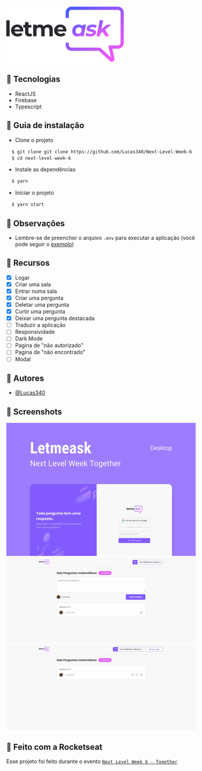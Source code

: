 ![LetMeAsk](.github/logo.svg)



## 🧪 Tecnologias

- ReactJS
- Firebase
- Typescript

## 🚀 Guia de instalação 

- Clone o projeto
```bash 
  $ git clone git clone https://github.com/Lucas340/Next-Level-Week-6
  $ cd next-level-week-6
```

- Instale as dependências
```bash
  $ yarn
```

- Iniciar o projeto
```bash
  $ yarn start
```


    
## 📌 Observações

- Lembre-se de preencher o arquivo `.env` para executar a aplicação (você pode seguir o [exemplo](https://github.com/Lucas340/next-level-week-6/blob/main/.env.example)) 

  
## 🚧 Recursos

- [X] Logar
- [X] Criar uma sala
- [X] Entrar numa sala
- [X] Criar uma pergunta
- [X] Deletar uma pergunta
- [X] Curtir uma pergunta
- [X] Deixar uma pergunta destacada
- [ ] Traduzir a aplicação
- [ ] Responsividade
- [ ] Dark Mode
- [ ] Pagina de "não autorizado"
- [ ] Pagina de "não encontrado"
- [ ] Modal
  
## 👷 Autores

- [@Lucas340](https://www.github.com/lucas340)

  
## 💄 Screenshots

![Cover](.github/cover.svg)
![Member Join page](.github/member_view.jpg)
![Admin Join page](.github/admin_view.jpg)


## 💜 Feito com a Rocketseat

Esse projeto foi feito durante o evento [`Next Level Week 6 - Together`](https://github.com/rocketseat-education/nlw-06-reactjs)

  
